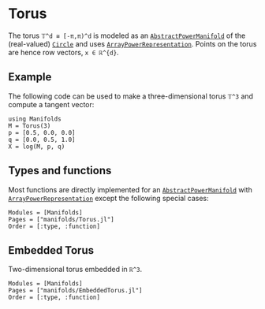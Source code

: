 # Torus

The torus ``𝕋^d ≅ [-π,π)^d`` is modeled as an [`AbstractPowerManifold`](https://juliamanifolds.github.io/ManifoldsBase.jl/stable/manifolds.html#ManifoldsBase.AbstractPowerManifold)  of the (real-valued) [`Circle`](@ref) and uses [`ArrayPowerRepresentation`](@ref).
Points on the torus are hence row vectors, ``x ∈ ℝ^{d}``.

## Example

The following code can be used to make a three-dimensional torus ``𝕋^3`` and compute a tangent vector:

```@example
using Manifolds
M = Torus(3)
p = [0.5, 0.0, 0.0]
q = [0.0, 0.5, 1.0]
X = log(M, p, q)
```

## Types and functions

Most functions are directly implemented for an [`AbstractPowerManifold`](https://juliamanifolds.github.io/ManifoldsBase.jl/stable/manifolds.html#ManifoldsBase.AbstractPowerManifold)  with [`ArrayPowerRepresentation`](@ref) except the following special cases:

```@autodocs
Modules = [Manifolds]
Pages = ["manifolds/Torus.jl"]
Order = [:type, :function]
```

## Embedded Torus

Two-dimensional torus embedded in ``ℝ^3``.

```@autodocs
Modules = [Manifolds]
Pages = ["manifolds/EmbeddedTorus.jl"]
Order = [:type, :function]
```

